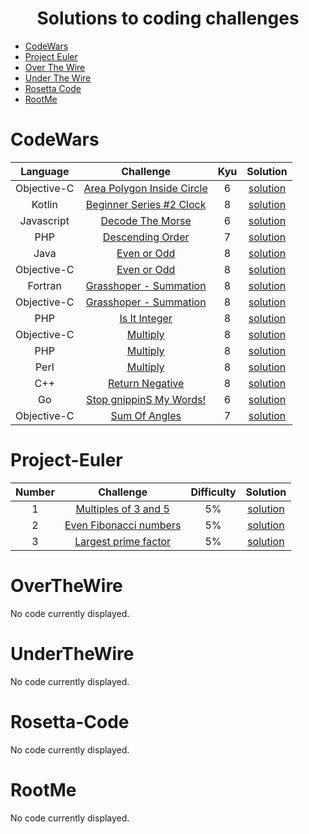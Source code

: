 <h1 align="center">
Solutions to coding challenges
</h1>

* [CodeWars](#CodeWars)
* [Project Euler](#Project-Euler)
* [Over The Wire](#OverTheWire)
* [Under The Wire](#UnderTheWire)
* [Rosetta Code](#Rosetta-Code)
* [RootMe](#RootMe)

# CodeWars
|   Language   |   Challenge   | Kyu | Solution |
|:------------:|:-------------:|:---:|:--------:|
|Objective-C|[Area Polygon Inside Circle](https://bit.ly/3mYefUS)|6|[solution](https://github.com/lcols19/Algorithm_Solving/blob/main/CodeWars/Area%20Polygon%20Inside%20Circle.m)|
|Kotlin|[Beginner Series #2 Clock](https://bit.ly/38olgug)|8|[solution](https://github.com/lcols19/Algorithm_Solving/blob/main/CodeWars/Beginner%20Series%202%20Clock.kt)|
|Javascript|[Decode The Morse](https://bit.ly/2IhG3VB)|6|[solution](https://github.com/lcols19/Algorithm_Solving/blob/main/CodeWars/Decode%20The%20Morse.js)|
|PHP|[Descending Order](https://bit.ly/2IahPg6)|7|[solution](https://github.com/lcols19/Algorithm_Solving/blob/main/CodeWars/Descending%20Order.php)|
|Java|[Even or Odd](https://bit.ly/3ka2icU)|8|[solution](https://github.com/lcols19/Algorithm_Solving/blob/main/CodeWars/Even%20Or%20Odd.java)|
|Objective-C|[Even or Odd](https://bit.ly/3ka2icU)|8|[solution](https://github.com/lcols19/Algorithm_Solving/blob/main/CodeWars/Even%20Or%20Odd.m)|
|Fortran|[Grasshoper - Summation](https://bit.ly/3lbc003)|8|[solution](https://github.com/lcols19/Algorithm_Solving/blob/main/CodeWars/Grasshoper%20Summation.f90)|
|Objective-C|[Grasshoper - Summation](https://bit.ly/3lbc003)|8|[solution](https://github.com/lcols19/Algorithm_Solving/blob/main/CodeWars/Grasshoper%20Summation.m)|
|PHP|[Is It Integer](https://bit.ly/3p6ZGQN)|8|[solution](https://github.com/lcols19/Algorithm_Solving/blob/main/CodeWars/Is%20It%20Integer.php)|
|Objective-C|[Multiply](https://bit.ly/36fO5X4)|8|[solution](https://github.com/lcols19/Algorithm_Solving/blob/main/CodeWars/Multiply.m)|
|PHP|[Multiply](https://bit.ly/36fO5X4)|8|[solution](https://github.com/lcols19/Algorithm_Solving/blob/main/CodeWars/Multiply.php)|
|Perl|[Multiply](https://bit.ly/36fO5X4)|8|[solution](https://github.com/lcols19/Algorithm_Solving/blob/main/CodeWars/Multiply.pl)|
|C++|[Return Negative](https://bit.ly/2U8B248)|8|[solution](https://github.com/lcols19/Algorithm_Solving/blob/main/CodeWars/Return%20Negative.cpp)|
|Go|[Stop gnippinS My Words!](https://bit.ly/3lbhJTn)|6|[solution](https://github.com/lcols19/Algorithm_Solving/blob/main/CodeWars/Stop%20gnippips%20My%20wdroW.go)|
|Objective-C|[Sum Of Angles](https://bit.ly/38kDIUB)|7|[solution](https://github.com/lcols19/Algorithm_Solving/blob/main/CodeWars/Sum%20Of%20Angles.m)|


# Project-Euler
| Number |   Challenge   | Difficulty | Solution |
|:------:|:-------------:|:----------:|:--------:|
| 1 |[Multiples of 3 and 5](https://projecteuler.net/problem=1)| 5% | [solution](https://github.com/lcols19/Algorithm_Solving/blob/main/Project_Euler/1.c) |
| 2 |[Even Fibonacci numbers](https://projecteuler.net/problem=2)| 5% | [solution](https://github.com/lcols19/Algorithm_Solving/blob/main/Project_Euler/1.c) |
| 3 |[Largest prime factor](https://projecteuler.net/problem=3)| 5% | [solution](https://github.com/lcols19/Algorithm_Solving/blob/main/Project_Euler/3.c) |

# OverTheWire
No code currently displayed.

# UnderTheWire
No code currently displayed.

# Rosetta-Code
No code currently displayed.

# RootMe
No code currently displayed.
